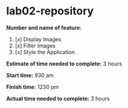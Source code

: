 # lab02-repository

**Number and name of feature:**
1. [x] Display Images
2. [x] Filter Images
3. [x] Style the Application

**Estimate of time needed to complete:** 3 hours

**Start time:** 930 am

**Finish time:** 1230 pm

**Actual time needed to complete:** 3 hours

